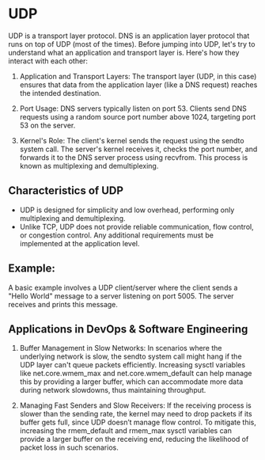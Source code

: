 # UDP


UDP is a transport layer protocol. DNS is an application layer protocol that runs on top of UDP (most of the times). Before jumping into UDP, let's try to understand what an application and transport layer is. Here's how they interact with each other:

1. Application and Transport Layers: The transport layer (UDP, in this case) ensures that data from the application layer (like a DNS request) reaches the intended destination.

2. Port Usage: DNS servers typically listen on port 53. Clients send DNS requests using a random source port number above 1024, targeting port 53 on the server.

3. Kernel's Role: The client's kernel sends the request using the sendto system call. The server's kernel receives it, checks the port number, and forwards it to the DNS server process using recvfrom. This process is known as multiplexing and demultiplexing.


## Characteristics of UDP

- UDP is designed for simplicity and low overhead, performing only multiplexing and demultiplexing.
- Unlike TCP, UDP does not provide reliable communication, flow control, or congestion control. Any additional requirements must be implemented at the application level.

## Example:

A basic example involves a UDP client/server where the client sends a "Hello World" message to a server listening on port 5005. The server receives and prints this message.

## Applications in DevOps & Software Engineering


1. Buffer Management in Slow Networks: In scenarios where the underlying network is slow, the sendto system call might hang if the UDP layer can't queue packets efficiently. Increasing sysctl variables like net.core.wmem_max and net.core.wmem_default can help manage this by providing a larger buffer, which can accommodate more data during network slowdowns, thus maintaining throughput.

2. Managing Fast Senders and Slow Receivers: If the receiving process is slower than the sending rate, the kernel may need to drop packets if its buffer gets full, since UDP doesn’t manage flow control. To mitigate this, increasing the rmem_default and rmem_max sysctl variables can provide a larger buffer on the receiving end, reducing the likelihood of packet loss in such scenarios.
